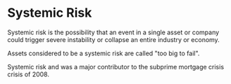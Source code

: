 # Systemic Risk

Systemic risk is the possibility that an event in a single asset  or company could trigger severe instability or collapse an entire industry or economy. 

Assets considered to be a systemic risk are called "too big to fail".

Systemic risk and was a major contributor to the subprime mortgage crisis crisis of 2008. 